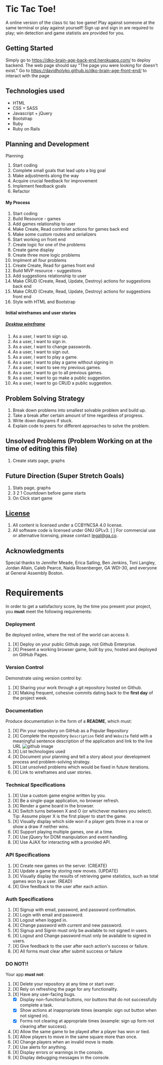 # Tic Tac Toe!

A online version of the class tic tac toe game! Play against someone at the same terminal or play against yourself! Sign up and sign in are required to play; win detection and game statistis are provided for you.

## Getting Started

Simply go to https://dko-brain-age-back-end.herokuapp.com/ to deploy backend.
The web page should say "The page you were looking for doesn't exist."
Go to https://davidholyko.github.io/dko-brain-age-front-end/ to interact with the page

## Technologies used

+ HTML
+ CSS + SASS
+ Javascript + jQuery
+ Bootstrap
+ Ruby
+ Ruby on Rails

## Planning and Development

Planning:
1. Start coding
2. Complete small goals that lead upto a big goal
3. Make adjustments along the way
4. Acquire crucial feedback for improvement
5. Implement feedback goals
6. Refactor

#### My Process

1. Start coding
2. Build Resource - games
3. Add games relationship to user
4. Make Create, Read controller actions for games back end
5. Make some custom routes and serializers
6. Start working on front end
7. Create logic for one of the problems
8. Create game display
9. Create three more logic problems
10. Implment all four problems
11. Create Create, Read for games front end
12. Build MVP resource - suggestions
13. Add suggestions relationship to user
14. Make CRUD (Create, Read, Update, Destroy) actions for suggestions back end
15. Make CRUD (Create, Read, Update, Destroy) actions for suggestions front end
16. Style with HTML and Bootstrap

#### Initial wireframes and user stories
##### [Desktop wireframe](https://i.imgur.com/80gDeK5.jpg "Tic Tac Toe - desktop wireframe")

1. As a user, I want to sign up.
2. As a user, I want to sign in.
3. As a user, I want to change passwords.
4. As a user, I want to sign out.
5. As a user, I want to play a game.
6. As a user, I want to play a game without signing in
6. As a user, I want to see my previous games.
7. As a user, I want to go to all previous games.
8. As a user, I want to go make a public suggestion.
9. As a user, I want to go CRUD a public suggestion.

## Problem Solving Strategy

1. Break down problems into smallest solvable problem and build up.
2. Take a break after certain amount of time regardless of progress.
3. Write down diagrams if stuck.
4. Explain code to peers for different approaches to solve the problem.

## Unsolved Problems (Problem Working on at the time of editing this file)

1. Create stats page, graphs

## Future Direction (Super Stretch Goals)

1. Stats page, graphs
2. 3 2 1 Countdown before game starts
3. On Click start game

## [License](LICENSE)

1. All content is licensed under a CC­BY­NC­SA 4.0 license.
1. All software code is licensed under GNU GPLv3. [ ] For commercial use or
    alternative licensing, please contact legal@ga.co.

## Acknowledgments

Special thanks to Jennifer Meade, Erica Salling, Ben Jenkins, Toni Langley, Jordan Allain, Caleb Pearce, Naida Rosenberger, GA WDI-30, and everyone at General Assembly Boston.
























# Requirements

In order to get a satisfactory score, by the time you present your project, you
**must** meet the following requirements:

### Deployment

Be deployed online, where the rest of the world can access it.

1.  [X] Deploy on your public Github page, not Github Enterprise.
1.  [X] Present a working browser game, built by you, hosted and deployed on GitHub Pages.

### Version Control

Demonstrate using version control by:

1.  [X] Sharing your work through a git repository hosted on Github.
1.  [X] Making frequent, cohesive commits dating back to the **first day**
of the project week.

### Documentation

Produce documentation in the form of a **README**, which must:

1.  [X] Pin your repository on GitHub as a Popular Repository
1.  [X] Complete the repository `Description` field and `Website` field with a meaningful sentence description of the application and link to the live URL
![github image](https://git.generalassemb.ly/storage/user/3667/files/beae41ae-aaaa-11e7-8867-63958d376a0b)
1.  [X] List technologies used
1.  [X] Document your planning and tell a story about your development process and problem-solving strategy.
1.  [X] List unsolved problems which would be fixed in future iterations.
1.  [X] Link to wireframes and user stories.

### Technical Specifications

1.  [X] Use a custom game engine written by you.
1.  [X] Be a single-page application, no browser refresh.
1.  [X] Render a game board in the browser.
1.  [X] Switch turns between X and O (or whichever markers you select).  Tip:  Assume player X is the first player to start the game.
1.  [X] Visually display which side won if a player gets three in a row or show a draw if neither wins.
1.  [X] Support playing multiple games, one at a time.
1.  [X] Use jQuery for DOM manipulation and event handling.
1.  [X] Use AJAX for interacting with a provided API.

### API Specifications

1.  [X] Create new games on the server. (CREATE)
1.  [X] Update a game by storing new moves. (UPDATE)
1.  [X] Visually display the results of retrieving game statistics, such as total games won by a user. (READ)
1.  [X] Give feedback to the user after each action.

### Auth Specifications

1.  [X] Signup with email, password, and password confirmation.
1.  [X] Login with email and password.
1.  [X] Logout when logged in.
1.  [X] Change password with current and new password.
1.  [X] Signup and Signin must only be available to not signed in users.
1.  [X] Logout and Change password must only be available to signed in users.
1.  [X] Give feedback to the user after each action's success or failure.
1.  [X] All forms must clear after submit success or failure

### DO NOT!!

Your app **must not**:
1.  [X] Delete your repository at any time or start over.
1.  [X] Rely on refreshing the page for any functionality.
1.  [X] Have any user-facing bugs.
    -  [X] Display non-functional buttons, nor buttons that do not successfully complete a task.
    -  [X] Show actions at inappropriate times (example: sign out button when not signed in).
    -  [X] Forms not clearing at appropriate times (example: sign up form not clearing after success).
1.  [X] Allow the same game to be played after a player has won or tied.
1.  [X] Allow players to move in the same square more than once.
1.  [X] Change players when an invalid move is made.
1.  [X] Use alerts for anything.
1.  [X] Display errors or warnings in the console.
1.  [X] Display debugging messages in the console.
